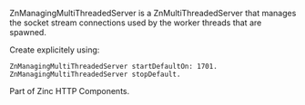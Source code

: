 ZnManagingMultiThreadedServer is a ZnMultiThreadedServer that manages the socket stream connections used by the worker threads that are spawned.

Create explicitely using:

	ZnManagingMultiThreadedServer startDefaultOn: 1701.
	ZnManagingMultiThreadedServer stopDefault.

Part of Zinc HTTP Components.
